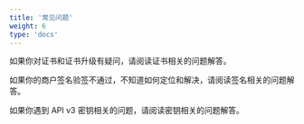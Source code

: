 ```yaml
---
title: '常见问题'
weight: 6
type: 'docs'
---
```


如果你对证书和证书升级有疑问，请阅读证书相关的问题解答。

如果你的商户签名验签不通过，不知道如何定位和解决，请阅读签名相关的问题解答。

如果你遇到 API v3 密钥相关的问题，请阅读密钥相关的问题解答。
